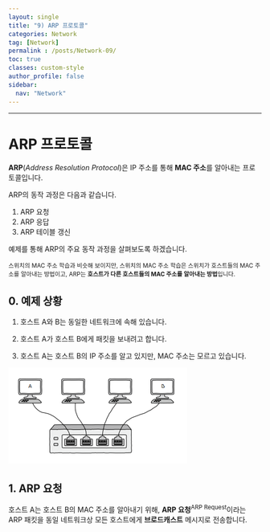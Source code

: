 ```yaml
---
layout: single
title: "9) ARP 프로토콜"
categories: Network
tag: [Network]
permalink : /posts/Network-09/
toc: true
classes: custom-style
author_profile: false
sidebar:
  nav: "Network"
---
```


<hr>

# ARP 프로토콜

**ARP**(*Address Resolution Protocol*)은 IP 주소를 통해 **MAC 주소**를 알아내는 프로토콜입니다.

ARP의 동작 과정은 다음과 같습니다.

1. ARP 요청
2. ARP 응답
3. ARP 테이블 갱신

예제를 통해 ARP의 주요 동작 과정을 살펴보도록 하겠습니다.

<small>스위치의 MAC 주소 학습과 비슷해 보이지만, 스위치의 MAC 주소 학습은 스위치가 호스트들의 MAC 주소를 알아내는 방법이고, ARP는 **호스트가 다른 호스트들의 MAC 주소를 알아내는 방법**입니다.</small>

## 0. 예제 상황

1. 호스트 A와 B는 동일한 네트워크에 속해 있습니다.

2. 호스트 A가 호스트 B에게 패킷을 보내려고 합니다.

3. 호스트 A는 호스트 B의 IP 주소를 알고 있지만, MAC 주소는 모르고 있습니다.

<p id="img_center">
  <img 
        src="../../assets/images/Network/9-01.PNG"
        alt="image"
        title="image"
  >
</p>

## 1. ARP 요청

호스트 A는 호스트 B의 MAC 주소를 알아내기 위해, **ARP 요청**<sup>ARP Request</sup>이라는 ARP 패킷을 동일 네트워크상 모든 호스트에게 **브로드캐스트** 메시지로 전송합니다.


